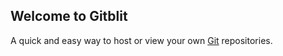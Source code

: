 ## Welcome to Gitblit

A quick and easy way to host or view your own [Git](http://www.git-scm.com) repositories.
